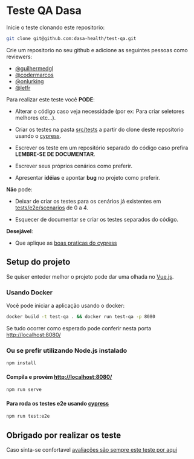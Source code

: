 # Teste QA Dasa

Inicie o teste clonando este repositorio:

```bash
git clone git@github.com:dasa-health/test-qa.git
```

Crie um repositorio no seu github e adicione as seguintes pessoas como reviewers:

- [@guilhermedgl](https://github.com/guilhermedgl)
- [@codermarcos](https://github.com/codermarcos)
- [@onlurking](https://github.com/onlurking)
- [@letfr](https://github.com/letfr)


Para realizar este teste você **PODE**:

- Alterar o código caso veja necessidade (por ex: Para criar seletores melhores etc...).

- Criar os testes na pasta [src/tests](./tests) a partir do clone deste repositorio usando o [cypress](https://www.cypress.io/).

- Escrever os teste em um repositório separado do código caso prefira **LEMBRE-SE DE DOCUMENTAR**.

- Escrever seus próprios cenários como preferir.

- Apresentar **idéias** e apontar **bug** no projeto como preferir.

**Não** pode:

- Deixar de criar os testes para os cenários já existentes em [tests/e2e/scenarios](./tests/e2e/scenarios) de 0 a 4.

- Esquecer de documentar se criar os testes separados do código.

**Desejável**:

- Que aplique as [boas praticas do cypress](https://docs.cypress.io/guides/references/best-practices.html)

## Setup do projeto

Se quiser enteder melhor o projeto pode dar uma olhada no [Vue.js](https://cli.vuejs.org/config/).

### Usando Docker

Você pode iniciar a aplicação usando o docker:

```bash
docker build -t test-qa . && docker run test-qa -p 8080
```

Se tudo ocorrer como esperado pode conferir nesta porta [http://localhost:8080/](http://localhost:8080/)

### Ou se prefir utilizando Node.js instalado

```bash
npm install
```

#### Compila e provém [http://localhost:8080/](http://localhost:8080/)

```bash
npm run serve
```

#### Para roda os testes e2e usando [cypress](https://www.cypress.io/)

```bash
npm run test:e2e
```

## Obrigado por realizar os teste

Caso sinta-se confortavel [avaliações são sempre este teste por aqui](https://forms.gle/qKEf7thRgnjvG2nXA)
